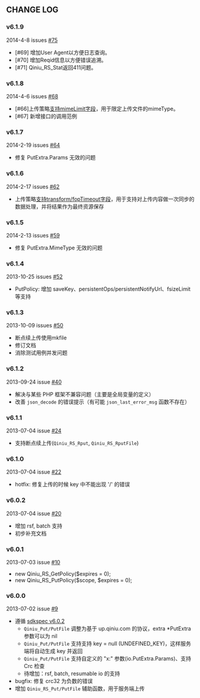 ## CHANGE LOG

### v6.1.9

2014-4-8 issues [#75](https://github.com/qiniu/php-sdk/pull/75)

- [#69] 增加User Agent以方便日志查询。
- [#70] 增加Reqid信息以方便错误追溯。
- [#71] Qiniu_RS_Stat返回411问题。

### v6.1.8

2014-4-6 issues [#68](https://github.com/qiniu/php-sdk/pull/68)

- [#66]上传策略[支持mimeLimit字段](http://developer.qiniu.com/docs/v6/api/reference/security/put-policy.html#put-policy-mime-limit)，用于限定上传文件的mimeType。
- [#67] 新增接口的调用范例

### v6.1.7

2014-2-19 issues [#64](https://github.com/qiniu/php-sdk/pull/64)

- 修复 PutExtra.Params 无效的问题

### v6.1.6

2014-2-17 issues [#62](https://github.com/qiniu/php-sdk/pull/62)

- 上传策略[支持transform/fopTimeout字段](http://developer.qiniu.com/docs/v6/api/reference/security/put-policy.html#put-policy-transform)，用于支持对上传内容做一次同步的数据处理，并将结果作为最终资源保存


### v6.1.5

2014-2-13 issues [#59](https://github.com/qiniu/php-sdk/pull/59)

- 修复 PutExtra.MimeType 无效的问题


### v6.1.4

2013-10-25 issues [#52](https://github.com/qiniu/php-sdk/pull/52)

- PutPolicy: 增加 saveKey、persistentOps/persistentNotifyUrl、fsizeLimit 等支持


### v6.1.3

2013-10-09 issues [#50](https://github.com/qiniu/php-sdk/pull/50)

- 断点续上传使用mkfile
- 修订文档
- 消除测试用例并发问题


### v6.1.2

2013-09-24 issue [#40](https://github.com/qiniu/php-sdk/pull/40)

- 解决与某些 PHP 框架不兼容问题（主要是全局变量的定义）
- 改善 `json_decode` 的错误提示（有可能 `json_last_error_msg` 函数不存在）


### v6.1.1

2013-07-04 issue [#24](https://github.com/qiniu/php-sdk/pull/24)

- 支持断点续上传(`Qiniu_RS_Rput`, `Qiniu_RS_RputFile`)


### v6.1.0

2013-07-04 issue [#22](https://github.com/qiniu/php-sdk/pull/22)

- hotfix: 修复上传的时候 key 中不能出现 '/' 的错误


### v6.0.2

2013-07-04 issue [#20](https://github.com/qiniu/php-sdk/pull/20)

- 增加 rsf, batch 支持
- 初步补充文档


### v6.0.1

2013-07-03 issue [#10](https://github.com/qiniu/php-sdk/pull/10)

- new Qiniu_RS_GetPolicy($expires = 0);
- new Qiniu_RS_PutPolicy($scope, $expires = 0);


### v6.0.0

2013-07-02 issue [#9](https://github.com/qiniu/php-sdk/pull/9)

- 遵循 [sdkspec v6.0.2](https://github.com/qiniu/sdkspec/tree/v6.0.2)
  - `Qiniu_Put/PutFile` 调整为基于 up.qiniu.com 的协议，extra *PutExtra 参数可以为 nil
  - `Qiniu_Put/PutFile` 支持支持 key = null (UNDEFINED_KEY)，这样服务端将自动生成 key 并返回
  - `Qiniu_Put/PutFile` 支持自定义的 "x:" 参数(io.PutExtra.Params)、支持 Crc 检查
  - 待增加：rsf, batch, resumable io 的支持
- bugfix: 修复 crc32 为负数的错误
- 增加 `Qiniu_RS_Put/PutFile` 辅助函数，用于服务端上传

